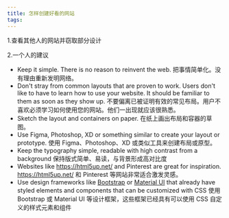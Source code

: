 ```yaml
---
title: 怎样创建好看的网站
tags:
---
```


1.查看其他人的网站并窃取部分设计

2.一个人的建议

- Keep it simple. There is no reason to reinvent the web.
  把事情简单化。没有理由重新发明网络。
- Don't stray from common layouts that are proven to work. Users don't like to have to learn how to use your website. It should be familiar to them as soon as they show up.
  不要偏离已被证明有效的常见布局。用户不喜欢必须学习如何使用您的网站。他们一出现就应该很熟悉。
- Sketch the layout and containers on paper.
  在纸上画出布局和容器的草图。
- Use Figma, Photoshop, XD or something similar to create your layout or prototype.
  使用 Figma、Photoshop、XD 或类似工具来创建布局或原型。
- Keep the typography simple, readable with high contrast from a background
  保持版式简单、易读，与背景形成高对比度
- Websites like https://html5up.net/ and Pinterest are great for inspiration.
  https://html5up.net/ 和 Pinterest 等网站非常适合激发灵感。
- Use design frameworks like [Bootstrap](https://getbootstrap.com/) or [Material UI](https://mui.com/) that already have styled elements and components that can be customized with CSS
  使用 Bootstrap 或 Material UI 等设计框架，这些框架已经具有可以使用 CSS 自定义的样式元素和组件
